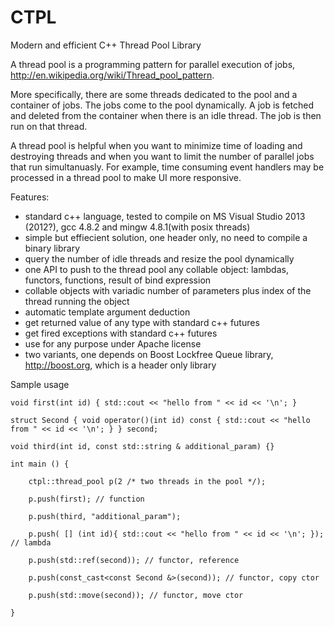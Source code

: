 CTPL
====

Modern and efficient C++ Thread Pool Library


A thread pool is a programming pattern for parallel execution of jobs, http://en.wikipedia.org/wiki/Thread_pool_pattern.

More specifically, there are some threads dedicated to the pool and a container of jobs. The jobs come to the pool dynamically. A job is fetched and deleted from the container when there is an idle thread. The job is then run on that thread.

A thread pool is helpful when you want to minimize time of loading and destroying threads and when you want to limit the number of parallel jobs that run simultanuasly. For example, time consuming event handlers may be processed in a thread pool to make UI more responsive.

Features:
- standard c++ language, tested to compile on MS Visual Studio 2013 (2012?), gcc 4.8.2 and mingw 4.8.1(with posix threads)
- simple but effiecient solution, one header only, no need to compile a binary library
- query the number of idle threads and resize the pool dynamically
- one API to push to the thread pool any collable object: lambdas, functors, functions, result of bind expression
- collable objects with variadic number of parameters plus index of the thread running the object
- automatic template argument deduction
- get returned value of any type with standard c++ futures
- get fired exceptions with standard c++ futures
- use for any purpose under Apache license
- two variants, one depends on Boost Lockfree Queue library, http://boost.org, which is a header only library


Sample usage

```
void first(int id) { std::cout << "hello from " << id << '\n'; }

struct Second { void operator()(int id) const { std::cout << "hello from " << id << '\n'; } } second;

void third(int id, const std::string & additional_param) {}

int main () {

    ctpl::thread_pool p(2 /* two threads in the pool */);

    p.push(first); // function

    p.push(third, "additional_param");

    p.push( [] (int id){ std::cout << "hello from " << id << '\n'; }); // lambda

    p.push(std::ref(second)); // functor, reference

    p.push(const_cast<const Second &>(second)); // functor, copy ctor

    p.push(std::move(second)); // functor, move ctor

}
```
